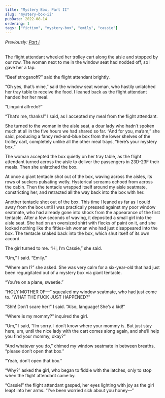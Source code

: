 ```yaml
---
title: "Mystery Box, Part II"
slug: "mystery-box-ii"
pubDate: 2022-08-14
ordering: 1
tags: ["fiction", "mystery-box", "emily", "cassie"]
---
```


<div class="commentary">
<i>
Previously: <a href="/posts/2022/07/03/mystery-box-i/">Part I</a>
</i>
</div>

<br />

<span class="small-caps">The flight attendant wheeled her trolley cart</span> along the aisle and stopped by our row. The woman next to me in the window seat had nodded off, so I gave her a tap.

“Beef stroganoff?” said the flight attendant brightly.

“Oh yes, that’s mine,” said the window seat woman, who hastily unlatched her tray table to receive the food. I leaned back as the flight attendant handed her her meal.

“Linguini alfredo?”

“That’s me, thanks!” I said, as I accepted my meal from the flight attendant.

She turned to the woman in the aisle seat, a dour lady who hadn’t spoken much at all in the five hours we had shared so far. “And for you, ma’am,” she said, producing a fancy red-and-blue box from the lower shelves of the trolley cart, completely unlike all the other meal trays, “here’s your mystery box.”

The woman accepted the box quietly on her tray table, as the flight attendant turned across the aisle to deliver the passengers in 23D-23F their meals. Then she unlatched the box.

At once a giant tentacle shot out of the box, waving across the aisles, its rows of suckers pulsating wetly. Hysterical screams echoed from across the cabin. Then the tentacle wrapped itself around my aisle seatmate, constricting her, and retracted all the way back into the box with her.

Another tentacle shot out of the box. This time I leaned as far as I could away from the box until I was practically pressed against my poor window seatmate, who had already gone into shock from the appearance of the first tentacle. After a few seconds of waving, it deposited a small girl into the aisle seat. She had on an oversized shirt with flecks of paint on it, and she looked nothing like the fifties-ish woman who had just disappeared into the box. The tentacle snaked back into the box, which shut itself of its own accord.

The girl turned to me. “Hi, I’m Cassie,” she said.

“Um,” I said. “Emily.”

“Where am I?” she asked. She was very calm for a six-year-old that had just been regurgitated out of a mystery box via giant tentacle.

“You’re on a plane, sweetie.”

“HOLY MOTHER OF—” squealed my window seatmate, who had just come to. “WHAT THE FUCK JUST HAPPENED?”

“Shh! Don’t scare her!” I said. “Also, language! She’s a kid!”

“Where is my mommy?” inquired the girl.

“Um,” I said, “I’m sorry. I don’t know where your mommy is. But just stay here, um, until the nice lady with the cart comes along again, and she’ll help you find your mommy, okay?”

“And whatever you do,” chimed my window seatmate in between breaths, “please don’t open that box.”

“Yeah, don’t open that box.”

“Why?” asked the girl, who began to fiddle with the latches, only to stop when the flight attendant came by.

“Cassie!” the flight attendant gasped, her eyes lighting with joy as the girl leapt into her arms. “I’ve been worried sick about you honey—”